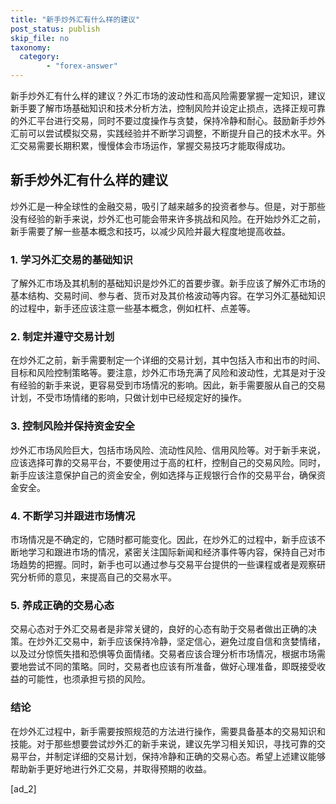 ```yaml
---
title: "新手炒外汇有什么样的建议"
post_status: publish
skip_file: no
taxonomy:
  category:
        - "forex-answer"
---
```


新手炒外汇有什么样的建议？外汇市场的波动性和高风险需要掌握一定知识，建议新手要了解市场基础知识和技术分析方法，控制风险并设定止损点，选择正规可靠的外汇平台进行交易，同时不要过度操作与贪婪，保持冷静和耐心。鼓励新手炒外汇前可以尝试模拟交易，实践经验并不断学习调整，不断提升自己的技术水平。外汇交易需要长期积累，慢慢体会市场运作，掌握交易技巧才能取得成功。

## 新手炒外汇有什么样的建议

炒外汇是一种全球性的金融交易，吸引了越来越多的投资者参与。但是，对于那些没有经验的新手来说，炒外汇也可能会带来许多挑战和风险。在开始炒外汇之前，新手需要了解一些基本概念和技巧，以减少风险并最大程度地提高收益。

### 1\. 学习外汇交易的基础知识

了解外汇市场及其机制的基础知识是炒外汇的首要步骤。新手应该了解外汇市场的基本结构、交易时间、参与者、货币对及其价格波动等内容。在学习外汇基础知识的过程中，新手还应该注意一些基本概念，例如杠杆、点差等。

### 2\. 制定并遵守交易计划

在炒外汇之前，新手需要制定一个详细的交易计划，其中包括入市和出市的时间、目标和风险控制策略等。要注意，炒外汇市场充满了风险和波动性，尤其是对于没有经验的新手来说，更容易受到市场情况的影响。因此，新手需要服从自己的交易计划，不受市场情绪的影响，只做计划中已经规定好的操作。

### 3\. 控制风险并保持资金安全

炒外汇市场风险巨大，包括市场风险、流动性风险、信用风险等。对于新手来说，应该选择可靠的交易平台，不要使用过于高的杠杆，控制自己的交易风险。同时，新手应该注意保护自己的资金安全，例如选择与正规银行合作的交易平台，确保资金安全。

### 4\. 不断学习并跟进市场情况

市场情况是不确定的，它随时都可能变化。因此，在炒外汇的过程中，新手应该不断地学习和跟进市场的情况，紧密关注国际新闻和经济事件等内容，保持自己对市场趋势的把握。同时，新手也可以通过参与交易平台提供的一些课程或者是观察研究分析师的意见，来提高自己的交易水平。

### 5\. 养成正确的交易心态

交易心态对于外汇交易者是非常关键的，良好的心态有助于交易者做出正确的决策。在炒外汇交易中，新手应该保持冷静，坚定信心，避免过度自信和贪婪情绪，以及过分惊慌失措和恐惧等负面情绪。交易者应该合理分析市场情况，根据市场需要地尝试不同的策略。同时，交易者也应该有所准备，做好心理准备，即既接受收益的可能性，也须承担亏损的风险。

### 结论

在炒外汇过程中，新手需要按照规范的方法进行操作，需要具备基本的交易知识和技能。对于那些想要尝试炒外汇的新手来说，建议先学习相关知识，寻找可靠的交易平台，并制定详细的交易计划，保持冷静和正确的交易心态。希望上述建议能够帮助新手更好地进行外汇交易，并取得预期的收益。

\[ad\_2\]
